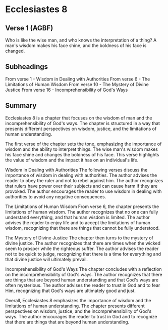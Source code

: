 # Ecclesiastes 8

## Verse 1 (AGBF)

Who is like the wise man, and who knows the interpretation of a thing? A man's wisdom makes his face shine, and the boldness of his face is changed.

## Subheadings

From verse 1 - Wisdom in Dealing with Authorities
From verse 6 - The Limitations of Human Wisdom
From verse 10 - The Mystery of Divine Justice
From verse 16 - Incomprehensibility of God's Ways

## Summary

Ecclesiastes 8 is a chapter that focuses on the wisdom of man and the incomprehensibility of God's ways. The chapter is structured in a way that presents different perspectives on wisdom, justice, and the limitations of human understanding.

The first verse of the chapter sets the tone, emphasizing the importance of wisdom and the ability to interpret things. The wise man's wisdom makes his face shine and changes the boldness of his face. This verse highlights the value of wisdom and the impact it has on an individual's life.

Wisdom in Dealing with Authorities
The following verses discuss the importance of wisdom in dealing with authorities. The author advises the reader to obey the ruler and not to rebel against him. The author recognizes that rulers have power over their subjects and can cause harm if they are provoked. The author encourages the reader to use wisdom in dealing with authorities to avoid any negative consequences.

The Limitations of Human Wisdom
From verse 6, the chapter presents the limitations of human wisdom. The author recognizes that no one can fully understand everything, and that human wisdom is limited. The author advises the reader to enjoy life and to accept the limitations of human wisdom, recognizing that there are things that cannot be fully understood.

The Mystery of Divine Justice
The chapter then turns to the mystery of divine justice. The author recognizes that there are times when the wicked seem to prosper while the righteous suffer. The author advises the reader not to be quick to judge, recognizing that there is a time for everything and that divine justice will ultimately prevail.

Incomprehensibility of God's Ways
The chapter concludes with a reflection on the incomprehensibility of God's ways. The author recognizes that there are things that are beyond human understanding and that God's ways are often mysterious. The author advises the reader to trust in God and to fear Him, recognizing that God's ways are ultimately good and just.

Overall, Ecclesiastes 8 emphasizes the importance of wisdom and the limitations of human understanding. The chapter presents different perspectives on wisdom, justice, and the incomprehensibility of God's ways. The author encourages the reader to trust in God and to recognize that there are things that are beyond human understanding.